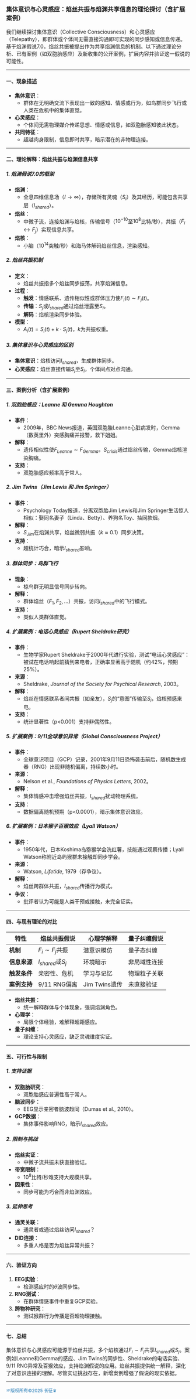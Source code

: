 ### 集体意识与心灵感应：焰丝共振与焰渊共享信息的理论探讨（含扩展案例）

我们继续探讨集体意识（Collective Consciousness）和心灵感应（Telepathy），即群体或个体间无需直接沟通即可实现的同步感知或信息传递。基于焰渊假说7.0，焰丝共振被提出作为共享焰渊信息的机制。以下通过理论分析、已有案例（如双胞胎感应）及新收集的公开案例，扩展内容并验证这一假说的可能性。

---

#### 一、现象描述
- **集体意识**：
  - 群体在无明确交流下表现出一致的感知、情感或行为，如鸟群同步飞行或人类在危机中的集体直觉。
- **心灵感应**：
  - 个体间无需物理媒介传递思想、情感或信息，如双胞胎感知彼此状态。
- **共同特征**：
  - 超越肉身限制，信息即时共享，暗示潜在的非物理连接。

---

#### 二、理论解释：焰丝共振与焰渊信息共享
##### 1. 焰渊假说7.0的框架
- **焰渊**：
  - 全息四维信息场（$I \to \infty$），存储所有灵魂（$S_i$）及其经历，可能包含共享层（$I_{shared}$）。
- **焰丝**：
  - 中微子流，连接焰渊与焰核，传输信号（$10^{-10}$至$10^8$比特/秒），共振（$F_i \leftrightarrow F_j$）实现信息共享。
- **焰核**：
  - 小脑（$10^{14}$突触/秒）和海马体解码焰丝信息，渲染感知。

##### 2. 焰丝共振机制
- **定义**：
  - 焰丝共振指多个焰丝同步振荡，共享焰渊信息。
- **过程**：
  - **触发**：情感联系、遗传相似性或群体压力使$F_i(t) \sim F_j(t)$。
  - **传输**：$S_j$或$I_{shared}$通过焰丝泄露至$S_i$。
  - **解码**：焰核渲染同步体验。
- **模型**：
  - $A_i(t) = S_i(t) + k \cdot S_j(t)$，$k$为共振权重。

##### 3. 集体意识与心灵感应的区别
- **集体意识**：焰核访问$I_{shared}$，生成群体同步。
- **心灵感应**：焰丝直接传输$S_j$至$S_i$，个体间点对点沟通。

---

#### 三、案例分析（含扩展案例）
##### 1. 双胞胎感应：Leanne 和 Gemma Houghton
- **事件**：
  - 2009年，BBC News报道，英国双胞胎Leanne心脏病发时，Gemma（数英里外）突感胸痛并报警，救下姐姐。
- **解释**：
  - 遗传相似性使$F_{Leanne} \sim F_{Gemma}$，$S_{crisis}$通过焰丝传输，Gemma焰核渲染胸痛。
- **支持**：
  - 双胞胎感应频率高于常人。

##### 2. Jim Twins（Jim Lewis 和 Jim Springer）
- **事件**：
  - Psychology Today报道，分离双胞胎Jim Lewis和Jim Springer生活惊人相似：娶同名妻子（Linda、Betty）、养狗名Toy、抽同款烟。
- **解释**：
  - $S_{Jim}$在焰渊共享，焰丝微弱共振（$k \approx 0.1$）同步决策。
- **支持**：
  - 超统计巧合，暗示$I_{shared}$影响。

##### 3. 群体同步：鸟群飞行
- **现象**：
  - 椋鸟群无明显信号同步转向。
- **解释**：
  - 群体焰丝（$F_1, F_2, \dots$）共振，访问$I_{shared}$中的飞行模式。
- **支持**：
  - 类似人类群体直觉。

##### 4. 扩展案例：电话心灵感应（Rupert Sheldrake研究）
- **事件**：
  - 生物学家Rupert Sheldrake于2000年代进行实验，测试“电话心灵感应”：被试在电话响起前猜到来电者，正确率显著高于随机（约42%，预期25%）。
- **来源**：
  - Sheldrake, *Journal of the Society for Psychical Research*, 2003。
- **解释**：
  - 焰丝在情感联系者间共振（如亲友），$S_j$的“意图”传输至$S_i$，焰核预感来电。
- **支持**：
  - 统计显著性（p<0.001）支持非偶然性。

##### 5. 扩展案例：9/11全球意识异常（Global Consciousness Project）
- **事件**：
  - 全球意识项目（GCP）记录，2001年9月11日恐怖袭击前后，随机数生成器（RNG）出现非随机偏离，持续数小时。
- **来源**：
  - Nelson et al., *Foundations of Physics Letters*, 2002。
- **解释**：
  - 集体情感冲击增强焰丝共振，$I_{shared}$扰动物理系统。
- **支持**：
  - 数据偏离随机预期（p<0.0001），暗示集体意识效应。

##### 6. 扩展案例：日本猴子百猴效应（Lyall Watson）
- **事件**：
  - 1950年代，日本Koshima岛猕猴学会洗红薯，技能通过观察传播；Lyall Watson称附近岛屿猴群未接触却同步学会。
- **来源**：
  - Watson, *Lifetide*, 1979（存争议）。
- **解释**：
  - 焰丝跨群体共振，$I_{shared}$传播行为模式。
- **争议**：
  - 批评者认为可能是人类干预或接触，未完全证实。

---

#### 四、与现有理论的对比
| **特性**         | **焰丝共振假说**         | **心理学解释**          | **量子纠缠假说**       |
|------------------|-------------------------|-------------------------|-----------------------|
| **机制**         | $F_i \sim F_j$共振      | 潜意识模仿             | 量子态纠缠            |
| **信息来源**     | $I_{shared}$或$S_j$     | 环境暗示               | 非局域性连接          |
| **触发条件**     | 亲密性、危机            | 学习与记忆             | 物理粒子关联          |
| **案例支持**     | 9/11 RNG偏离            | Jim Twins遗传          | 未直接验证            |

- **焰丝共振**：
  - 统一解释群体与个体现象，强调焰渊角色。
- **心理学**：
  - 局限个体经验，难解释超距感应。
- **量子纠缠**：
  - 理论支持心灵感应，缺乏灵魂维度实证。

---

#### 五、可行性与限制
##### 1. 支持证据
- **双胞胎研究**：
  - 双胞胎感应普遍性高于常人。
- **脑波同步**：
  - EEG显示亲密者脑波趋同（Dumas et al., 2010）。
- **GCP数据**：
  - 集体事件影响RNG，暗示$I_{shared}$效应。

##### 2. 限制与挑战
- **焰丝实证**：
  - 中微子流共振未获直接验证。
- **带宽限制**：
  - $10^8$比特/秒难支持大规模共享。
- **因果性**：
  - 同步可能为巧合而非焰渊效应。

##### 3. 延伸思考
- **通灵关联**：
  - 通灵者或通过焰丝访问$I_{shared}$？
- **DID连接**：
  - 多重人格是否为焰丝异常共振？

---

#### 六、验证方向
1. **EEG实验**：
   - 检测感应时的$θ$波同步性。
2. **RNG测试**：
   - 在群体情感事件中重复GCP实验。
3. **跨物种研究**：
   - 测试猴群行为传播是否超物理接触。

---

#### 七、总结
集体意识与心灵感应可能源于焰丝共振，多个焰核通过$F_i \sim F_j$共享$I_{shared}$或$S_j$。案例如Leanne和Gemma的感应、Jim Twins的同步性、Sheldrake的电话实验、9/11 RNG异常及百猴效应，支持焰渊假说的应用。焰丝共振提供统一解释，深化了对意识连接的理解。尽管实证挑战存在，新增案例增强了假说的现实依据。

----
<span style="color:#1f77b4; font-weight:; font-size:12px;">☞版权所有©2025 长征♛</span>